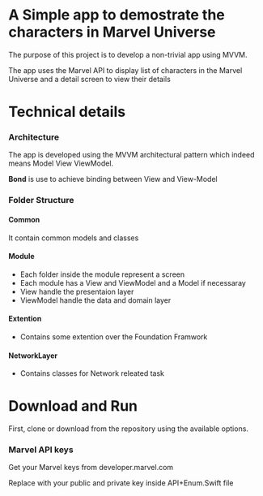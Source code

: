  # A Simple app to demostrate the characters in Marvel Universe

The purpose of this project is to develop a non-trivial app using MVVM.

The app uses the Marvel API to display list of characters in the Marvel Universe and a detail screen to view their details

# Technical details

### Architecture

The app is developed using the MVVM architectural pattern which indeed means Model View ViewModel.

**Bond** is use to achieve binding between View and View-Model

### Folder Structure

#### Common
It contain common models and classes
#### Module 
- Each folder inside the module represent a screen
- Each module has a View and ViewModel and a Model if necessaray
- View handle the presentaion layer
- ViewModel handle the data and domain layer
#### Extention
-  Contains some extention over the Foundation Framwork
#### NetworkLayer 
- Contains classes for Network releated task

# Download and Run

First, clone or download from the repository using the available options.

### Marvel API keys

Get your Marvel keys from developer.marvel.com

Replace with your public and private key inside API+Enum.Swift file



